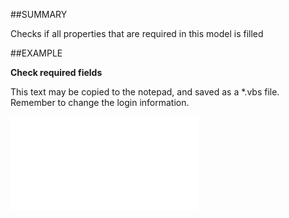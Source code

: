 

##SUMMARY

Checks if all properties that are required in this model is filled


##EXAMPLE

**Check required fields**

This text may be copied to the notepad, and saved as a *.vbs file. Remember to change the login information.

![](../../Examples/vbs/SOAppointment.IsRequiredFilled.vbs.txt)





